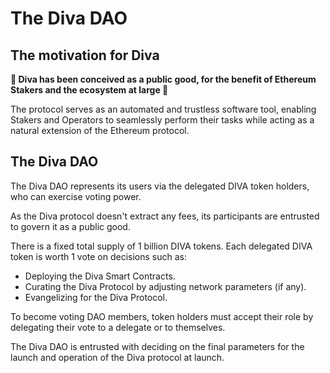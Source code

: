 
# The Diva DAO

## The motivation for Diva

**🌳 Diva has been conceived as a public good, for the benefit of Ethereum Stakers and the ecosystem at large 🌳**

The protocol serves as an automated and trustless software tool, enabling Stakers and Operators to seamlessly perform their tasks while acting as a natural extension of the Ethereum protocol.


## The Diva DAO

The Diva DAO represents its users via the delegated DIVA token holders, who can exercise voting power.

As the Diva protocol doesn't extract any fees, its participants are entrusted to govern it as a public good.

There is a fixed total supply of 1 billion DIVA tokens. Each delegated DIVA token is worth 1 vote on decisions such as:

- Deploying the Diva Smart Contracts.
- Curating the Diva Protocol by adjusting network parameters (if any).
- Evangelizing for the Diva Protocol.

To become voting DAO members, token holders must accept their role by delegating their vote to a delegate or to themselves.

The Diva DAO is entrusted with deciding on the final parameters for the launch and operation of the Diva protocol at launch.

